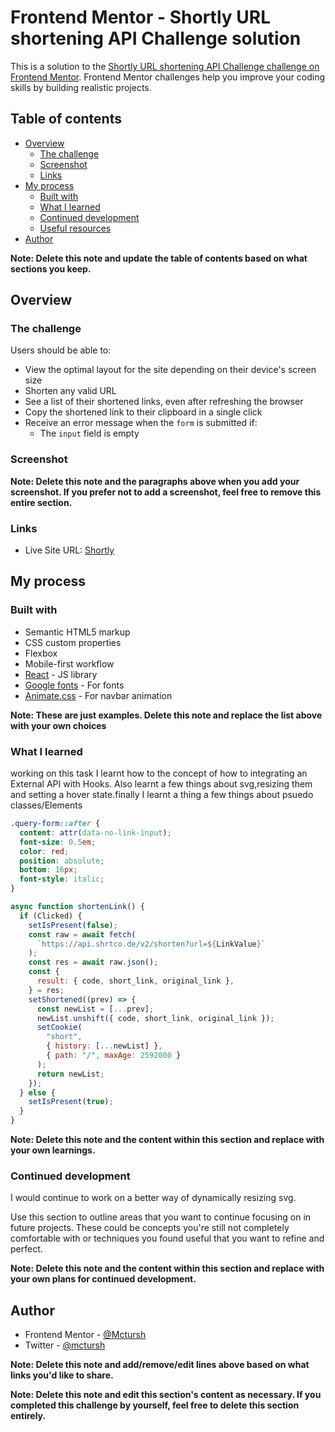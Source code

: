 # Frontend Mentor - Shortly URL shortening API Challenge solution

This is a solution to the [Shortly URL shortening API Challenge challenge on Frontend Mentor](https://www.frontendmentor.io/challenges/url-shortening-api-landing-page-2ce3ob-G). Frontend Mentor challenges help you improve your coding skills by building realistic projects.

## Table of contents

- [Overview](#overview)
  - [The challenge](#the-challenge)
  - [Screenshot](#screenshot)
  - [Links](#links)
- [My process](#my-process)
  - [Built with](#built-with)
  - [What I learned](#what-i-learned)
  - [Continued development](#continued-development)
  - [Useful resources](#useful-resources)
- [Author](#author)

**Note: Delete this note and update the table of contents based on what sections you keep.**

## Overview

### The challenge

Users should be able to:

- View the optimal layout for the site depending on their device's screen size
- Shorten any valid URL
- See a list of their shortened links, even after refreshing the browser
- Copy the shortened link to their clipboard in a single click
- Receive an error message when the `form` is submitted if:
  - The `input` field is empty

### Screenshot

<!-- ![](./screenshot.jpg)

Add a screenshot of your solution. The easiest way to do this is to use Firefox to view your project, right-click the page and select "Take a Screenshot". You can choose either a full-height screenshot or a cropped one based on how long the page is. If it's very long, it might be best to crop it.

Alternatively, you can use a tool like [FireShot](https://getfireshot.com/) to take the screenshot. FireShot has a free option, so you don't need to purchase it.

Then crop/optimize/edit your image however you like, add it to your project, and update the file path in the image above. -->

**Note: Delete this note and the paragraphs above when you add your screenshot. If you prefer not to add a screenshot, feel free to remove this entire section.**

### Links

<!-- - Solution URL: [Add solution URL here](https://your-solution-url.com) -->

- Live Site URL: [Shortly](https://mctursh.github.io/url-shortening-app/)

## My process

### Built with

- Semantic HTML5 markup
- CSS custom properties
- Flexbox
- Mobile-first workflow
- [React](https://reactjs.org/) - JS library
- [Google fonts](https://fonts.google.com/) - For fonts
- [Animate.css](https://animate.style/) - For navbar animation

**Note: These are just examples. Delete this note and replace the list above with your own choices**

### What I learned

working on this task I learnt how to the concept of how to integrating an External API with Hooks. Also learnt a few things about svg,resizing them and setting a hover state.finally I learnt a thing a few things about psuedo classes/Elements

```css
.query-form::after {
  content: attr(data-no-link-input);
  font-size: 0.5em;
  color: red;
  position: absolute;
  bottom: 16px;
  font-style: italic;
}
```

```js
async function shortenLink() {
  if (Clicked) {
    setIsPresent(false);
    const raw = await fetch(
      `https://api.shrtco.de/v2/shorten?url=${LinkValue}`
    );
    const res = await raw.json();
    const {
      result: { code, short_link, original_link },
    } = res;
    setShortened((prev) => {
      const newList = [...prev];
      newList.unshift({ code, short_link, original_link });
      setCookie(
        "short",
        { history: [...newList] },
        { path: "/", maxAge: 2592000 }
      );
      return newList;
    });
  } else {
    setIsPresent(true);
  }
}
```

<!-- If you want more help with writing markdown, we'd recommend checking out [The Markdown Guide](https://www.markdownguide.org/) to learn more. -->

**Note: Delete this note and the content within this section and replace with your own learnings.**

### Continued development

I would continue to work on a better way of dynamically resizing svg.

Use this section to outline areas that you want to continue focusing on in future projects. These could be concepts you're still not completely comfortable with or techniques you found useful that you want to refine and perfect.

**Note: Delete this note and the content within this section and replace with your own plans for continued development.**

<!-- ### Useful resources

- [Example resource 1](https://www.example.com) - This helped me for XYZ reason. I really liked this pattern and will use it going forward.
- [Example resource 2](https://www.example.com) - This is an amazing article which helped me finally understand XYZ. I'd recommend it to anyone still learning this concept.

**Note: Delete this note and replace the list above with resources that helped you during the challenge. These could come in handy for anyone viewing your solution or for yourself when you look back on this project in the future.** -->

## Author

- Frontend Mentor - [@Mctursh](https://www.frontendmentor.io/profile/mctursh)
- Twitter - [@mctursh](https://www.twitter.com/mctursh)

**Note: Delete this note and add/remove/edit lines above based on what links you'd like to share.**

**Note: Delete this note and edit this section's content as necessary. If you completed this challenge by yourself, feel free to delete this section entirely.**
